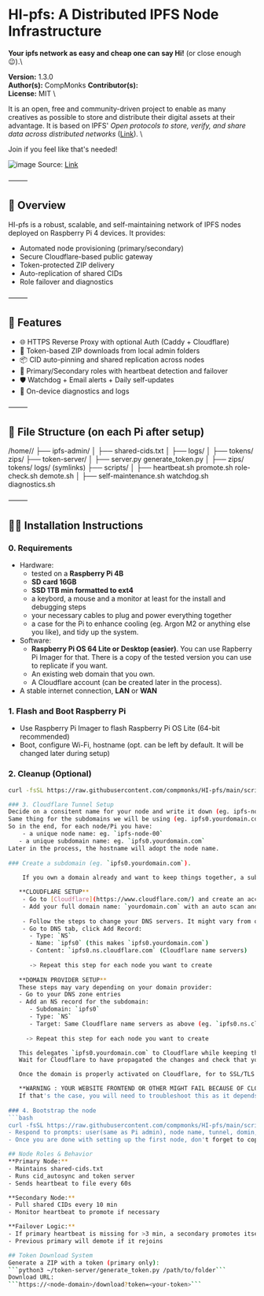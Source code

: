 # HI-pfs: A Distributed IPFS Node Infrastructure
**Your ipfs network as easy and cheap one can say Hi!** (or close enough 😉).\

**Version:** 1.3.0  
**Author(s):** CompMonks
**Contributor(s):**  
**License:** MIT
\

It is an open, free and community-driven project to enable as many creatives as possible to store and distribute their digital assets at their advantage. It is based on IPFS' _Open protocols to store, verify, and share data across distributed networks_ ([Link](https://ipfs.tech/)).
\

Join if you feel like that's needed!

![image](https://github.com/user-attachments/assets/ea32ff4e-e81b-4b62-83df-2d69ec9e8235)
Source: [Link](https://blog.ipfs.tech/2022-06-09-practical-explainer-ipfs-gateways-1/)

⸻

## 📌 Overview

HI-pfs is a robust, scalable, and self-maintaining network of IPFS nodes deployed on Raspberry Pi 4 devices. It provides:

- Automated node provisioning (primary/secondary)
- Secure Cloudflare-based public gateway
- Token-protected ZIP delivery
- Auto-replication of shared CIDs
- Role failover and diagnostics

⸻

## 🚀 Features

- 🌐 HTTPS Reverse Proxy with optional Auth (Caddy + Cloudflare)
- 🔐 Token-based ZIP downloads from local admin folders
- 📦 CID auto-pinning and shared replication across nodes
- 🧠 Primary/Secondary roles with heartbeat detection and failover
- 🛡️ Watchdog + Email alerts + Daily self-updates
- 🧰 On-device diagnostics and logs

⸻

## 📁 File Structure (on each Pi after setup)

/home/<user>/
├── ipfs-admin/
│   ├── shared-cids.txt
│   ├── logs/
│   ├── tokens/ zips/
├── token-server/
│   ├── server.py generate_token.py
│   ├── zips/ tokens/ logs/ (symlinks)
├── scripts/
│   ├── heartbeat.sh promote.sh role-check.sh demote.sh
│   ├── self-maintenance.sh watchdog.sh diagnostics.sh


⸻

## 🧑‍💻 Installation Instructions

### 0. Requirements
   - Hardware:
     - tested on a **Raspberry Pi 4B**
     - **SD card 16GB**
     - **SSD 1TB min formatted to ext4**
	  - a keybord, a mouse and a monitor at least for the install and debugging steps
     - your necessary cables to plug and power everything together
     - a case for the Pi to enhance cooling (eg. Argon M2 or anything else you like), and tidy up the system.
   - Software:
      - **Raspberry Pi OS 64 Lite or Desktop (easier)**. You can use Rapberry Pi Imager for that. There is a copy of the tested version you can use to replicate if you want.
      - An existing web domain that you own.
      - A Cloudflare account (can be created later in the process).
   - A stable internet connection, **LAN** or **WAN**

### 1. Flash and Boot Raspberry Pi
- Use Raspberry Pi Imager to flash Raspberry Pi OS Lite (64-bit recommended)
- Boot, configure Wi-Fi, hostname (opt. can be left by default. It will be changed later during setup)

### 2. Cleanup (Optional)
```bash
curl -fsSL https://raw.githubusercontent.com/compmonks/HI-pfs/main/scripts/init.sh | bash```

### 3. Cloudflare Tunnel Setup
Decide on a consitent name for your node and write it down (eg. ipfs-node-00, ipfs-node-01, etc...).
Same thing for the subdomains we will be using (eg. ipfs0.yourdomain.com, ipfs1.yourdomain.com, etc...)
So in the end, for each node/Pi you have:
	- a unique node name: eg. `ipfs-node-00`
   - a unique subdomain name: eg. `ipfs0.yourdomain.com`
Later in the process, the hostname will adopt the node name.
        
### Create a subdomain (eg. `ipfs0.yourdomain.com`).
   
    If you own a domain already and want to keep things together, a subdomain might be a good choice to link your ipfs network to. Feel free to try other scenarios and share your steps with a pull so we can document it here and make it accessible for others. You may also want to consider to do this step at once for all your nodes (if you know how many you will have), or do it progressively every time you want to scale your network with a new node (one node and Pi at a time).

   **CLOUDFLARE SETUP**
    - Go to [Cloudflare](https://www.cloudflare.com/) and create an account with a **FREE** plan (or more if you want).
    - Add your full domain name: `yourdomain.com` with an auto scan and **check if all your DNS entries are there**. Otherwise add the missing ones manually. If your website was in a way for example that your frontend is hosted elsewhere and needs to access your backend by a subdomain (eg. `backend.yourdomain.com`), you will need to disable proxy for your `www`, `@` and `backend` DNS entries in cloudflare, redeploy your frontend, and check if your website works again and (optionally) reactivates the proxies afterwards.
      
    - Follow the steps to change your DNS servers. It might vary from one domain provider to another.
    - Go to DNS tab, click Add Record:
      - Type: `NS`
      - Name: `ipfs0` (this makes `ipfs0.yourdomain.com`)
      - Content: `ipfs0.ns.cloudflare.com` (Cloudflare name servers)
      
      -> Repeat this step for each node you want to create
   
   **DOMAIN PROVIDER SETUP**
   These steps may vary depending on your domain provider:
   - Go to your DNS zone entries
   - Add an NS record for the subdomain:
      - Subdomain: `ipfs0`
      - Type: `NS`
      - Target: Same Cloudflare name servers as above (eg. `ipfs0.ns.cloudflare.com`)
     
     -> Repeat this step for each node you want to create

   This delegates `ipfs0.yourdomain.com` to Cloudflare while keeping the rest of your domain on your domain provider.
   Wait for Cloudflare to have propagated the changes and check that your website and emails are working. This may take more than 24H. Check the scheduled operations in your domain provider to make sure. If you have deactivated DNSSEC in your domain provider and would like to reactivate it, you can then do so by going to the panel of your domain on Cloudflare DNS > Settings > DNSSEC > Activate.

   Once the domain is properly activated on Cloudflare, for to SSL/TLS > Choose **Full** or **Full (Strict)** Encryption if your origin has SSL. Also enable **Always use HTTPS**.

   **WARNING : YOUR WEBSITE FRONTEND OR OTHER MIGHT FAIL BECAUSE OF CLOUDFLARE PROXY**
   If that's the case, you will need to troubleshoot this as it depends of your setup.
 
### 4. Bootstrap the node
```bash
curl -fsSL https://raw.githubusercontent.com/compmonks/HI-pfs/main/scripts/bootstrap.sh | bash```
- Respond to prompts: user(same as Pi admin), node name, tunnel, domin, SSD size
- Once you are done with setting up the first node, don't forget to copy the `swarm.key` and `PEERS.txt` files to other nodes before setup in order to liknk them properly. Follow instructions during the first setup.

## Node Roles & Behavior
**Primary Node:**
- Maintains shared-cids.txt
- Runs cid_autosync and token server
- Sends heartbeat to file every 60s

**Secondary Node:**
- Pull shared CIDs every 10 min
- Monitor heartbeat to promote if necessary

**Failover Logic:**
- If primary heartbeat is missing for >3 min, a secondary promotes itself
- Previous primary will demote if it rejoins

## Token Download System
Generate a ZIP with a token (primary only):
```python3 ~/token-server/generate_token.py /path/to/folder```
Download URL:
```https://<node-domain>/download?token=<your-token>```
